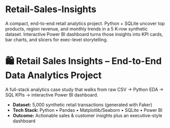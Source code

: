 # Retail-Sales-Insights
A compact, end-to-end retail analytics project. Python + SQLite uncover top products, region revenue, and monthly trends in a 5 K-row synthetic dataset. Interactive Power BI dashboard turns those insights into KPI cards, bar charts, and slicers for exec-level storytelling.

# 🛍️ Retail Sales Insights – End-to-End Data Analytics Project

A full-stack analytics case study that walks from raw CSV → Python EDA → SQL KPIs → interactive Power BI dashboard.

* **Dataset:** 5,000 synthetic retail transactions (generated with Faker)
* **Tech Stack:** Python • Pandas • Matplotlib/Seaborn • SQLite • Power BI
* **Outcome:** Actionable sales & customer insights plus an executive-style dashboard
